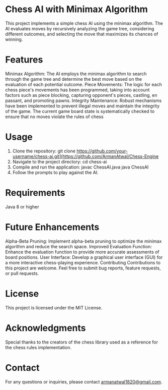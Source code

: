# Chess AI with Minimax Algorithm
This project implements a simple chess AI using the minimax algorithm. The AI evaluates moves by recursively analyzing the game tree, considering different outcomes, and selecting the move that maximizes its chances of winning.

# Features
Minimax Algorithm: The AI employs the minimax algorithm to search through the game tree and determine the best move based on the evaluation of each potential outcome.
Piece Movements: The logic for each chess piece's movements has been programmed, taking into account factors such as piece blocking, capturing opponent's pieces, castling, en passant, and promoting pawns.
Integrity Maintenance: Robust mechanisms have been implemented to prevent illegal moves and maintain the integrity of the game. The current game board state is systematically checked to ensure that no moves violate the rules of chess

# Usage
1. Clone the repository:
git clone https://github.com/your-username/chess-ai.git](https://github.com/ArmanAtwal/Chess-Engine
2. Navigate to the project directory:
cd chess-ai
3. Compile and run the application:
javac ChessAI.java
java ChessAI
4. Follow the prompts to play against the AI.

# Requirements
Java 8 or higher

# Future Enhancements
Alpha-Beta Pruning: Implement alpha-beta pruning to optimize the minimax algorithm and reduce the search space.
Improved Evaluation Function: Enhance the evaluation function to provide more accurate assessments of board positions.
User Interface: Develop a graphical user interface (GUI) for a more interactive chess-playing experience.
Contributing
Contributions to this project are welcome. Feel free to submit bug reports, feature requests, or pull requests.

# License
This project is licensed under the MIT License.

# Acknowledgments
Special thanks to the creators of the chess library used as a reference for the chess rules implementation.

# Contact
For any questions or inquiries, please contact armanatwal1820@gmail.com.

